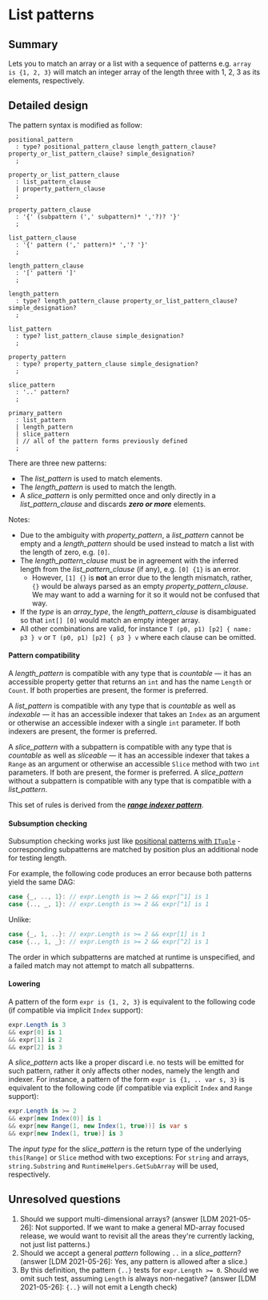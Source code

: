 # List patterns

## Summary

Lets you to match an array or a list with a sequence of patterns e.g. `array is {1, 2, 3}` will match an integer array of the length three with 1, 2, 3 as its elements, respectively.

## Detailed design

The pattern syntax is modified as follow:

```antlr
positional_pattern
  : type? positional_pattern_clause length_pattern_clause? property_or_list_pattern_clause? simple_designation?
  ;

property_or_list_pattern_clause
  : list_pattern_clause
  | property_pattern_clause
  ;

property_pattern_clause
  : '{' (subpattern (',' subpattern)* ','?)? '}'
  ;

list_pattern_clause
  : '{' pattern (',' pattern)* ','? '}'
  ;

length_pattern_clause
  : '[' pattern ']'
  ;

length_pattern
  : type? length_pattern_clause property_or_list_pattern_clause? simple_designation?
  ;

list_pattern
  : type? list_pattern_clause simple_designation?
  ;

property_pattern
  : type? property_pattern_clause simple_designation?
  ;

slice_pattern
  : '..' pattern?
  ;

primary_pattern
  : list_pattern
  | length_pattern
  | slice_pattern
  | // all of the pattern forms previously defined
  ;
```
There are three new patterns:

- The *list_pattern* is used to match elements.
- The *length_pattern* is used to match the length.
- A *slice_pattern* is only permitted once and only directly in a *list_pattern_clause* and discards _**zero or more**_ elements.

Notes:

- Due to the ambiguity with *property_pattern*, a *list_pattern* cannot be empty and a *length_pattern* should be used instead to match a list with the length of zero, e.g. `[0]`. 
- The *length_pattern_clause* must be in agreement with the inferred length from the *list_pattern_clause* (if any), e.g. `[0] {1}` is an error.
	- However, `[1] {}` is **not** an error due to the length mismatch, rather, `{}` would be always parsed as an empty *property_pattern_clause*. We may want to add a warning for it so it would not be confused that way.
- If the *type* is an *array_type*, the *length_pattern_clause* is disambiguated so that `int[] [0]` would match an empty integer array.
- All other combinations are valid, for instance `T (p0, p1) [p2] { name: p3 } v` or `T (p0, p1) [p2] { p3 } v` where each clause can be omitted.

#### Pattern compatibility

A *length_pattern* is compatible with any type that is *countable* — it has an accessible property getter that returns an `int` and has the name `Length` or `Count`. If both properties are present, the former is preferred.  

A *list_pattern* is compatible with any type that is *countable* as well as *indexable* — it has an accessible indexer that takes an `Index` as an argument or otherwise an accessible indexer with a single `int` parameter. If both indexers are present, the former is preferred.  

A *slice_pattern* with a subpattern is compatible with any type that is *countable* as well as *sliceable* — it has an accessible indexer that takes a `Range` as an argument or otherwise an accessible `Slice` method with two `int` parameters. If both are present, the former is preferred.
A *slice_pattern* without a subpattern is compatible with any type that is compatible with a *list_pattern*.

This set of rules is derived from the [***range indexer pattern***](https://github.com/dotnet/csharplang/blob/master/proposals/csharp-8.0/ranges.md#implicit-index-support).

#### Subsumption checking

Subsumption checking works just like [positional patterns with `ITuple`](https://github.com/dotnet/csharplang/blob/main/proposals/csharp-8.0/patterns.md#positional-pattern) - corresponding subpatterns are matched by position plus an additional node for testing length.

For example, the following code produces an error because both patterns yield the same DAG:

```cs
case {_, .., 1}: // expr.Length is >= 2 && expr[^1] is 1
case {.., _, 1}: // expr.Length is >= 2 && expr[^1] is 1
```
Unlike:
```cs
case {_, 1, ..}: // expr.Length is >= 2 && expr[1] is 1
case {.., 1, _}: // expr.Length is >= 2 && expr[^2] is 1
```

The order in which subpatterns are matched at runtime is unspecified, and a failed match may not attempt to match all subpatterns.
 
#### Lowering

A pattern of the form `expr is {1, 2, 3}` is equivalent to the following code (if compatible via implicit `Index` support):
```cs
expr.Length is 3
&& expr[0] is 1
&& expr[1] is 2
&& expr[2] is 3
```
A *slice_pattern* acts like a proper discard i.e. no tests will be emitted for such pattern, rather it only affects other nodes, namely the length and indexer. For instance, a pattern of the form `expr is {1, .. var s, 3}`  is equivalent to the following code (if compatible via explicit `Index` and `Range` support):
```cs
expr.Length is >= 2
&& expr[new Index(0)] is 1
&& expr[new Range(1, new Index(1, true))] is var s
&& expr[new Index(1, true)] is 3
```
The *input type* for the *slice_pattern* is the return type of the underlying `this[Range]` or `Slice` method with two exceptions: For `string` and arrays, `string.Substring` and `RuntimeHelpers.GetSubArray` will be used, respectively.

## Unresolved questions

1. Should we support multi-dimensional arrays? (answer [LDM 2021-05-26]: Not supported. If we want to make a general MD-array focused release, we would want to revisit all the areas they're currently lacking, not just list patterns.)
2. Should we accept a general *pattern* following `..` in a *slice_pattern*? (answer [LDM 2021-05-26]: Yes, any pattern is allowed after a slice.)
3. By this definition, the pattern `{..}` tests for `expr.Length >= 0`. Should we omit such test, assuming `Length` is always non-negative? (answer [LDM 2021-05-26]: `{..}` will not emit a Length check)